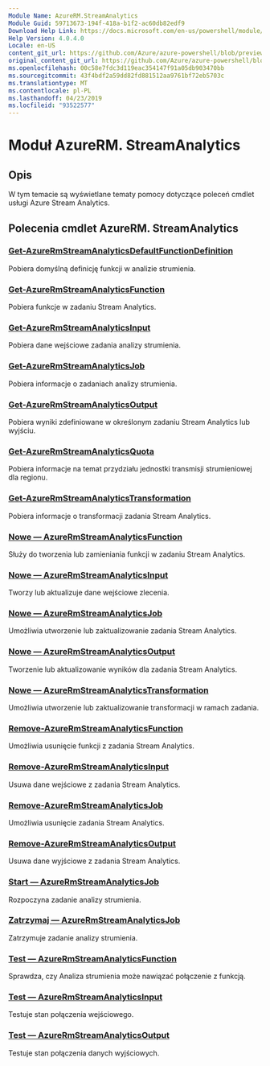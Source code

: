 ```yaml
---
Module Name: AzureRM.StreamAnalytics
Module Guid: 59713673-194f-418a-b1f2-ac60db82edf9
Download Help Link: https://docs.microsoft.com/en-us/powershell/module/azurerm.streamanalytics
Help Version: 4.0.4.0
Locale: en-US
content_git_url: https://github.com/Azure/azure-powershell/blob/preview/src/ResourceManager/StreamAnalytics/Commands.StreamAnalytics/help/AzureRM.StreamAnalytics.md
original_content_git_url: https://github.com/Azure/azure-powershell/blob/preview/src/ResourceManager/StreamAnalytics/Commands.StreamAnalytics/help/AzureRM.StreamAnalytics.md
ms.openlocfilehash: 00c58e7fdc3d119eac354147f91a05db903470bb
ms.sourcegitcommit: 43f4bdf2a59dd82fd881512aa9761bf72eb5703c
ms.translationtype: MT
ms.contentlocale: pl-PL
ms.lasthandoff: 04/23/2019
ms.locfileid: "93522577"
---
```

# Moduł AzureRM. StreamAnalytics
## Opis
W tym temacie są wyświetlane tematy pomocy dotyczące poleceń cmdlet usługi Azure Stream Analytics.

## Polecenia cmdlet AzureRM. StreamAnalytics
### [Get-AzureRmStreamAnalyticsDefaultFunctionDefinition](Get-AzureRmStreamAnalyticsDefaultFunctionDefinition.md)
Pobiera domyślną definicję funkcji w analizie strumienia.

### [Get-AzureRmStreamAnalyticsFunction](Get-AzureRmStreamAnalyticsFunction.md)
Pobiera funkcje w zadaniu Stream Analytics.

### [Get-AzureRmStreamAnalyticsInput](Get-AzureRmStreamAnalyticsInput.md)
Pobiera dane wejściowe zadania analizy strumienia.

### [Get-AzureRmStreamAnalyticsJob](Get-AzureRmStreamAnalyticsJob.md)
Pobiera informacje o zadaniach analizy strumienia.

### [Get-AzureRmStreamAnalyticsOutput](Get-AzureRmStreamAnalyticsOutput.md)
Pobiera wyniki zdefiniowane w określonym zadaniu Stream Analytics lub wyjściu.

### [Get-AzureRmStreamAnalyticsQuota](Get-AzureRmStreamAnalyticsQuota.md)
Pobiera informacje na temat przydziału jednostki transmisji strumieniowej dla regionu.

### [Get-AzureRmStreamAnalyticsTransformation](Get-AzureRmStreamAnalyticsTransformation.md)
Pobiera informacje o transformacji zadania Stream Analytics.

### [Nowe — AzureRmStreamAnalyticsFunction](New-AzureRmStreamAnalyticsFunction.md)
Służy do tworzenia lub zamieniania funkcji w zadaniu Stream Analytics.

### [Nowe — AzureRmStreamAnalyticsInput](New-AzureRmStreamAnalyticsInput.md)
Tworzy lub aktualizuje dane wejściowe zlecenia.

### [Nowe — AzureRmStreamAnalyticsJob](New-AzureRmStreamAnalyticsJob.md)
Umożliwia utworzenie lub zaktualizowanie zadania Stream Analytics.

### [Nowe — AzureRmStreamAnalyticsOutput](New-AzureRmStreamAnalyticsOutput.md)
Tworzenie lub aktualizowanie wyników dla zadania Stream Analytics.

### [Nowe — AzureRmStreamAnalyticsTransformation](New-AzureRmStreamAnalyticsTransformation.md)
Umożliwia utworzenie lub zaktualizowanie transformacji w ramach zadania.

### [Remove-AzureRmStreamAnalyticsFunction](Remove-AzureRmStreamAnalyticsFunction.md)
Umożliwia usunięcie funkcji z zadania Stream Analytics.

### [Remove-AzureRmStreamAnalyticsInput](Remove-AzureRmStreamAnalyticsInput.md)
Usuwa dane wejściowe z zadania Stream Analytics.

### [Remove-AzureRmStreamAnalyticsJob](Remove-AzureRmStreamAnalyticsJob.md)
Umożliwia usunięcie zadania Stream Analytics.

### [Remove-AzureRmStreamAnalyticsOutput](Remove-AzureRmStreamAnalyticsOutput.md)
Usuwa dane wyjściowe z zadania Stream Analytics.

### [Start — AzureRmStreamAnalyticsJob](Start-AzureRmStreamAnalyticsJob.md)
Rozpoczyna zadanie analizy strumienia.

### [Zatrzymaj — AzureRmStreamAnalyticsJob](Stop-AzureRmStreamAnalyticsJob.md)
Zatrzymuje zadanie analizy strumienia.

### [Test — AzureRmStreamAnalyticsFunction](Test-AzureRmStreamAnalyticsFunction.md)
Sprawdza, czy Analiza strumienia może nawiązać połączenie z funkcją.

### [Test — AzureRmStreamAnalyticsInput](Test-AzureRmStreamAnalyticsInput.md)
Testuje stan połączenia wejściowego.

### [Test — AzureRmStreamAnalyticsOutput](Test-AzureRmStreamAnalyticsOutput.md)
Testuje stan połączenia danych wyjściowych.

